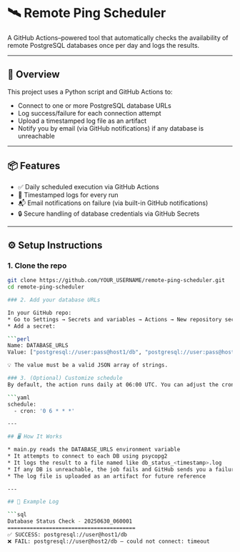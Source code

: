 # 🛰️ Remote Ping Scheduler

A GitHub Actions–powered tool that automatically checks the availability of remote PostgreSQL databases once per day and logs the results.

---

## 🚀 Overview

This project uses a Python script and GitHub Actions to:

- Connect to one or more PostgreSQL database URLs
- Log success/failure for each connection attempt
- Upload a timestamped log file as an artifact
- Notify you by email (via GitHub notifications) if any database is unreachable

---

## 📦 Features

- ✅ Daily scheduled execution via GitHub Actions
- 📄 Timestamped logs for every run
- 📬 Email notifications on failure (via built-in GitHub notifications)
- 🔒 Secure handling of database credentials via GitHub Secrets

---

## ⚙️ Setup Instructions

### 1. Clone the repo

```bash
git clone https://github.com/YOUR_USERNAME/remote-ping-scheduler.git
cd remote-ping-scheduler

### 2. Add your database URLs

In your GitHub repo:
* Go to Settings → Secrets and variables → Actions → New repository secret
* Add a secret:

```perl
Name: DATABASE_URLS
Value: ["postgresql://user:pass@host1/db", "postgresql://user:pass@host2/db"]

💡 The value must be a valid JSON array of strings.

### 3. (Optional) Customize schedule
By default, the action runs daily at 06:00 UTC. You can adjust the cron schedule in .github/workflows/db_status_check.yml:

```yaml
schedule:
  - cron: '0 6 * * *'

---

## 🖥️ How It Works

* main.py reads the DATABASE_URLS environment variable
* It attempts to connect to each DB using psycopg2
* It logs the result to a file named like db_status_<timestamp>.log
* If any DB is unreachable, the job fails and GitHub sends you a failure email
* The log file is uploaded as an artifact for future reference

---

## 📄 Example Log

```sql
Database Status Check - 20250630_060001
========================================
✅ SUCCESS: postgresql://user@host1/db
❌ FAIL: postgresql://user@host2/db — could not connect: timeout
